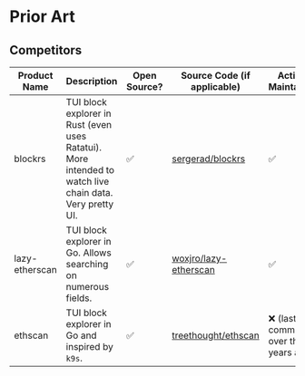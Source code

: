 # Prior Art #

## Competitors ##

| Product Name | Description | Open Source? | Source Code (if applicable) | Actively Maintained? |
| --- | --- | --- | --- | --- |
| blockrs | TUI block explorer in Rust (even uses Ratatui). More intended to watch live chain data. Very pretty UI. | ✅ | [sergerad/blockrs](https://github.com/sergerad/blockrs) | ✅ |
| lazy-etherscan | TUI block explorer in Go. Allows searching on numerous fields. | ✅ | [woxjro/lazy-etherscan](https://github.com/woxjro/lazy-etherscan) | ✅ |
| ethscan | TUI block explorer in Go and inspired by `k9s`. | ✅ | [treethought/ethscan](https://github.com/treethought/ethscan) | ❌ (last commit was over three years ago) |


